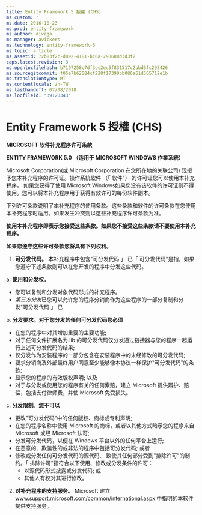```yaml
---
title: Entity Framework 5 授權 (CHS)
ms.custom: ''
ms.date: 2016-10-23
ms.prod: entity-framework
ms.author: divega
ms.manager: avickers
ms.technology: entity-framework-6
ms.topic: article
ms.assetid: 72b83f2c-d892-4181-bc6a-290688d3d3f2
caps.latest.revision: 3
ms.openlocfilehash: b7197258c7df3ec2ed5f831517c2bbd5fc295426
ms.sourcegitcommit: f05e7b62584cf228f17390bb086a61d505712e1b
ms.translationtype: MT
ms.contentlocale: zh-TW
ms.lasthandoff: 07/08/2018
ms.locfileid: "39120343"
---
```

# <a name="entity-framework-5-license-chs"></a>Entity Framework 5 授權 (CHS)
**MICROSOFT 软件补充程序许可条款**

**ENTITY FRAMEWORK 5.0 （适用于 MICROSOFT WINDOWS 作業系統）**

Microsoft Corporation(或 Microsoft Corporation 在您所在地的关联公司) 现授予您本补充程序的许可证。操作系統软件 （「 软件"） 的许可证您可以使用本补充程序。 如果您获得了使用 Microsoft Windows如果您没有该软件的许可证则不得使用。您可以将本补充程序用于获得有效许可的每份软件副本。

下列许可条款说明了本补充程序的使用条款。这些条款和软件的许可条款在您使用本补充程序时适用。如果发生冲突则以这些补充程序许可条款为准。

**使用本补充程序即表示您接受这些条款。如果您不接受这些条款请不要使用本补充程序。**

**如果您遵守这些许可条款您将具有下列权利。**

1. **可分发代码。** 本补充程序中包含"可分发代码 」 已「 可分发代码"是指，如果您遵守下述条款则可以在您开发的程序中分发这些代码。

a. **使用和分发权。**

-   您可以复制和分发对象代码形式的补充程序。
-   *第三方分发*已您可以允许您的程序分销商作为这些程序的一部分复制和分发"可分发代码 」 已

b. **分发要求。对于您分发的任何可分发代码您必须**

-   在您的程序中对其增加重要的主要功能;
-   对于任何文件扩展名为.lib 的可分发代码仅分发通过链接器与您的程序一起运行上述可分发代码的结果;
-   仅分发作为安装程序的一部分包含在安装程序中的未经修改的可分发代码;
-   要求分销商及外部最终用户同意至少能够像本协议一样保护"可分发代码"的条款;
-   显示您的程序的有效版权声明; 以及
-   对于与分发或使用您的程序有关的任何索赔，建立 Microsoft 提供辩护、赔偿，包括支付律师费，并使 Microsoft 免受损失。

c.  **分发限制。您不可以**

-   更改"可分发代码"中的任何版权、商标或专利声明;
-   在您的程序名称中使用 Microsoft 的商标，或者以其他方式暗示您的程序来自 Microsoft 或经 Microsoft 认可;
-   分发可分发代码，以便在 Windows 平台以外的任何平台上运行;
-   在恶意的、欺骗性的或非法的程序中包括可分发代码; 或者
-   修改或分发任何可分发代码的源代码、 致使其任何部分受到"排除许可"的制约。「 排除许可"指符合以下使用、修改或分发条件的许可：
    -   以源代码形式披露或分发代码; 或
    -   其他人有权对其进行修改。

2. **对补充程序的支持服务。** Microsoft 建立 www.support.microsoft.com/common/international.aspx 中指明的本软件提供支持服务。
